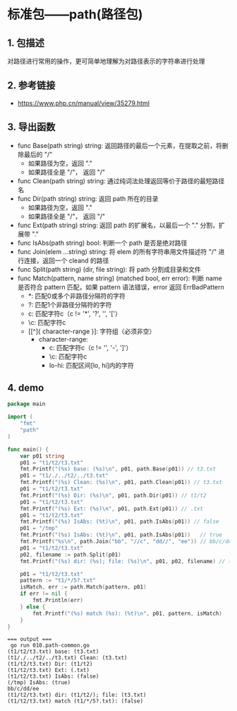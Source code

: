 # 标准包——path(路径包)

## 1. 包描述

对路径进行常用的操作，更可简单地理解为对路径表示的字符串进行处理

## 2. 参考链接

- https://www.php.cn/manual/view/35279.html

## 3. 导出函数

- func Base(path string) string: 返回路径的最后一个元素，在提取之前，将删除最后的 "/"
    - 如果路径为空，返回 "."
    - 如果路径全是 "/"， 返回 "/"
- func Clean(path string) string: 通过纯词法处理返回等价于路径的最短路径名
- func Dir(path string) string: 返回 path 所在的目录
    - 如果路径为空，返回 "."
    - 如果路径全是 "/"， 返回 "/"
- func Ext(path string) string: 返回 path 的扩展名，以最后一个 "." 分割，扩展带 "."
- func IsAbs(path string) bool: 判断一个 path 是否是绝对路径
- func Join(elem ...string) string: 将 elem 的所有字符串用文件描述符 "/" 进行连接，返回一个 cleand 的路径
- func Split(path string) (dir, file string): 将 path 分割成目录和文件
- func Match(pattern, name string) (matched bool, err error): 判断 name 是否符合 pattern 匹配，如果 pattern 语法错误，error
  返回 ErrBadPattern
    - *: 匹配0或多个非路径分隔符的字符
    - ?: 匹配1个非路径分隔符的字符
    - c: 匹配字符c（c != '*', '?', '\', '['）
    - \c: 匹配字符c
    - [[^]{ character-range }]: 字符组（必须非空）
        - character-range:
            - c: 匹配字符c（c != '\', '-', ']'）
            - \c: 匹配字符c
            - lo-hi: 匹配区间[lo, hi]内的字符

## 4. demo

```go
package main

import (
	"fmt"
	"path"
)

func main() {
	var p01 string
	p01 = "t1/t2/t3.txt"
	fmt.Printf("(%s) base: (%s)\n", p01, path.Base(p01)) // t3.txt
	p01 = "t1/./../t2/../t3.txt"
	fmt.Printf("(%s) Clean: (%s)\n", p01, path.Clean(p01)) // t3.txt
	p01 = "t1/t2/t3.txt"
	fmt.Printf("(%s) Dir: (%s)\n", p01, path.Dir(p01)) // t1/t2
	p01 = "t1/t2/t3.txt"
	fmt.Printf("(%s) Ext: (%s)\n", p01, path.Ext(p01)) // .txt
	p01 = "t1/t2/t3.txt"
	fmt.Printf("(%s) IsAbs: (%t)\n", p01, path.IsAbs(p01)) // false
	p01 = "/tmp"
	fmt.Printf("(%s) IsAbs: (%t)\n", p01, path.IsAbs(p01))   // true
	fmt.Printf("%s\n", path.Join("bb", "//c", "dd//", "ee")) // bb/c/dd/ee
	p01 = "t1/t2/t3.txt"
	p02, filename := path.Split(p01)
	fmt.Printf("(%s) dir: (%s); file: (%s)\n", p01, p02, filename) // (t1/t2/t3.txt) dir: (t1/t2/); file: (t3.txt)

	p01 = "t1/t2/t3.txt"
	pattern := "t1/*/5?.txt"
	isMatch, err := path.Match(pattern, p01)
	if err != nil {
		fmt.Println(err)
	} else {
		fmt.Printf("(%s) match (%s): (%t)\n", p01, pattern, isMatch)
	}
}

```

```text
=== output ===
 go run 010.path-common.go
(t1/t2/t3.txt) base: (t3.txt)
(t1/./../t2/../t3.txt) Clean: (t3.txt)
(t1/t2/t3.txt) Dir: (t1/t2)
(t1/t2/t3.txt) Ext: (.txt)
(t1/t2/t3.txt) IsAbs: (false)
(/tmp) IsAbs: (true)
bb/c/dd/ee
(t1/t2/t3.txt) dir: (t1/t2/); file: (t3.txt)
(t1/t2/t3.txt) match (t1/*/5?.txt): (false)
```